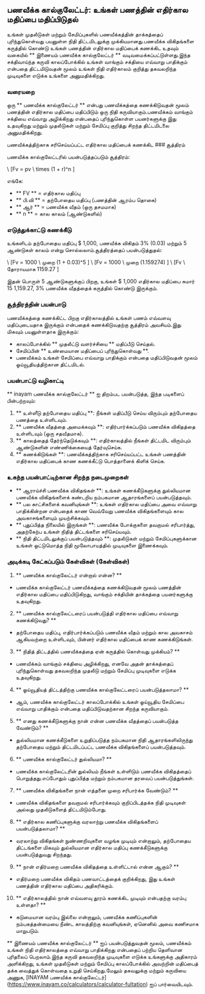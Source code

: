 ## பணவீக்க கால்குலேட்டர்: உங்கள் பணத்தின் எதிர்கால மதிப்பை மதிப்பிடுதல்

உங்கள் முதலீடுகள் மற்றும் சேமிப்புகளில் பணவீக்கத்தின் தாக்கத்தைப் புரிந்துகொள்வது பயனுள்ள நிதி திட்டமிடலுக்கு முக்கியமானது.பணவீக்க விகிதங்களை கருத்தில் கொண்டு உங்கள் பணத்தின் எதிர்கால மதிப்பைக் கணக்கிட உதவும் வகையில் ** இணையம் பணவீக்க கால்குலேட்டர் ** வடிவமைக்கப்பட்டுள்ளது.இந்த சக்திவாய்ந்த கருவி காலப்போக்கில் உங்கள் வாங்கும் சக்தியை எவ்வாறு பாதிக்கும் என்பதை திட்டமிடுவதன் மூலம் உங்கள் நிதி எதிர்காலம் குறித்து தகவலறிந்த முடிவுகளை எடுக்க உங்களை அனுமதிக்கிறது.

### வரையறை

ஒரு ** பணவீக்க கால்குலேட்டர் ** என்பது பணவீக்கத்தை கணக்கிடுவதன் மூலம் பணத்தின் எதிர்கால மதிப்பை மதிப்பிடும் ஒரு நிதி கருவியாகும்.பணவீக்கம் வாங்கும் சக்தியை எவ்வாறு அழிக்கிறது என்பதைப் புரிந்துகொள்ள பயனர்களுக்கு இது உதவுகிறது மற்றும் முதலீடுகள் மற்றும் சேமிப்பு குறித்து சிறந்த திட்டமிடலை அனுமதிக்கிறது.

பணவீக்கத்திற்காக சரிசெய்யப்பட்ட எதிர்கால மதிப்பைக் கணக்கிட ### சூத்திரம்

பணவீக்க கால்குலேட்டரில் பயன்படுத்தப்படும் சூத்திரம்:

\ [Fv = pv \ times (1 + r)^n \]

எங்கே:
- ** FV ** = எதிர்கால மதிப்பு
- ** பி.வி ** = தற்போதைய மதிப்பு (பணத்தின் ஆரம்ப தொகை)
- ** ஆர் ** = பணவீக்க வீதம் (ஒரு தசமமாக)
- ** n ** = கால காலம் (ஆண்டுகளில்)

### எடுத்துக்காட்டு கணக்கீடு

உங்களிடம் தற்போதைய மதிப்பு $ 1,000, பணவீக்க விகிதம் 3% (0.03) மற்றும் 5 ஆண்டுகள் காலம் என்று சொல்லலாம்.சூத்திரத்தைப் பயன்படுத்துதல்:

\ [Fv = 1000 \ முறை (1 + 0.03)^5 \]
\ [Fv = 1000 \ முறை (1.159274) \]
\ [Fv \ தோராயமாக 1159.27 \]

இதன் பொருள் 5 ஆண்டுகளுக்குப் பிறகு, உங்கள் $ 1,000 எதிர்கால மதிப்பை சுமார் 15 1,159.27, 3% பணவீக்க வீதத்தைக் கருத்தில் கொண்டு இருக்கும்.

### சூத்திரத்தின் பயன்பாடு

பணவீக்கத்தை கணக்கிட்ட பிறகு எதிர்காலத்தில் உங்கள் பணம் எவ்வளவு மதிப்புடையதாக இருக்கும் என்பதைக் கணக்கிடுவதற்கு சூத்திரம் அவசியம்.இது மிகவும் பயனுள்ளதாக இருக்கும்:
- காலப்போக்கில் ** முதலீட்டு வளர்ச்சியை ** மதிப்பீடு செய்தல்.
- சேமிப்பின் ** உண்மையான மதிப்பைப் புரிந்துகொள்வது **.
- பணவீக்கம் உங்கள் சேமிப்பை எவ்வாறு பாதிக்கும் என்பதை மதிப்பிடுவதன் மூலம் ஓய்வூதியத்திற்கான திட்டமிடல்.

### பயன்பாட்டு வழிகாட்டி

** inayam பணவீக்க கால்குலேட்டர் ** ஐ திறம்பட பயன்படுத்த, இந்த படிகளைப் பின்பற்றவும்:

1. ** உள்ளீடு தற்போதைய மதிப்பு **: நீங்கள் மதிப்பீடு செய்ய விரும்பும் தற்போதைய பணத்தை உள்ளிடவும்.
2. ** பணவீக்க வீதத்தை அமைக்கவும் **: எதிர்பார்க்கப்படும் பணவீக்க விகிதத்தை உள்ளிடவும் (ஒரு சதவீதமாக).
3. ** காலத்தைத் தேர்ந்தெடுக்கவும் **: எதிர்காலத்தில் நீங்கள் திட்டமிட விரும்பும் ஆண்டுகளின் எண்ணிக்கையைத் தேர்வுசெய்க.
4. ** கணக்கிடுங்கள் **: பணவீக்கத்திற்காக சரிசெய்யப்பட்ட உங்கள் பணத்தின் எதிர்கால மதிப்பைக் காண கணக்கீட்டு பொத்தானைக் கிளிக் செய்க.

### உகந்த பயன்பாட்டிற்கான சிறந்த நடைமுறைகள்

- ** ஆராய்ச்சி பணவீக்க விகிதங்கள் **: உங்கள் கணக்கீடுகளுக்கு துல்லியமான பணவீக்க விகிதங்களைக் கண்டறிய நம்பகமான ஆதாரங்களைப் பயன்படுத்தவும்.
- ** பல காட்சிகளைக் கவனியுங்கள் **: உங்கள் எதிர்கால மதிப்பை அவை எவ்வாறு பாதிக்கின்றன என்பதைக் காண வெவ்வேறு பணவீக்க விகிதங்களையும் கால அவகாசங்களையும் முயற்சிக்கவும்.
- ** புதுப்பித்த நிலையில் இருங்கள் **: பணவீக்க போக்குகளை தவறாமல் சரிபார்த்து, அதற்கேற்ப உங்கள் நிதித் திட்டங்களை சரிசெய்யவும்.
- ** நிதி திட்டமிடலுக்குப் பயன்படுத்தவும் **: முதலீடுகள் மற்றும் சேமிப்புகளுக்கான உங்கள் ஒட்டுமொத்த நிதி மூலோபாயத்தில் முடிவுகளை இணைக்கவும்.

### அடிக்கடி கேட்கப்படும் கேள்விகள் (கேள்விகள்)

1. ** பணவீக்க கால்குலேட்டர் என்றால் என்ன? **
- பணவீக்க கால்குலேட்டர் பணவீக்கத்தை கணக்கிடுவதன் மூலம் பணத்தின் எதிர்கால மதிப்பை மதிப்பிடுகிறது, வாங்கும் சக்தியின் தாக்கத்தை பயனர்களுக்கு உதவுகிறது.

2. ** பணவீக்க கால்குலேட்டரைப் பயன்படுத்தி எதிர்கால மதிப்பை எவ்வாறு கணக்கிடுவது? **
- தற்போதைய மதிப்பு, எதிர்பார்க்கப்படும் பணவீக்க வீதம் மற்றும் கால அவகாசம் ஆகியவற்றை உள்ளிடவும், பின்னர் எதிர்கால மதிப்பைக் காண கணக்கிடுங்கள்.

3. ** நிதித் திட்டத்தில் பணவீக்கத்தை ஏன் கருத்தில் கொள்வது முக்கியம்? **
- பணவீக்கம் வாங்கும் சக்தியை அழிக்கிறது, எனவே அதன் தாக்கத்தைப் புரிந்துகொள்வது தகவலறிந்த முதலீடு மற்றும் சேமிப்பு முடிவுகளை எடுக்க உதவுகிறது.

4. ** ஓய்வூதியத் திட்டத்திற்கு பணவீக்க கால்குலேட்டரைப் பயன்படுத்தலாமா? **
- ஆம், பணவீக்க கால்குலேட்டர் காலப்போக்கில் உங்கள் ஓய்வூதிய சேமிப்பை எவ்வாறு பாதிக்கும் என்பதை மதிப்பிடுவதற்கான சிறந்த கருவியாகும்.

5. ** எனது கணக்கீடுகளுக்கு நான் என்ன பணவீக்க வீதத்தைப் பயன்படுத்த வேண்டும்? **
- துல்லியமான கணக்கீடுகளை உறுதிப்படுத்த நம்பகமான நிதி ஆதாரங்களிலிருந்து தற்போதைய மற்றும் திட்டமிடப்பட்ட பணவீக்க விகிதங்களைப் பயன்படுத்தவும்.

6. ** பணவீக்க கால்குலேட்டர் துல்லியமா? **
- பணவீக்க கால்குலேட்டரின் துல்லியம் நீங்கள் உள்ளிடும் பணவீக்க விகிதத்தைப் பொறுத்தது.எப்போதும் புதுப்பித்த மற்றும் நம்பகமான தரவைப் பயன்படுத்துங்கள்.

7. ** பணவீக்க விகிதங்களை நான் எத்தனை முறை சரிபார்க்க வேண்டும்? **
- பணவீக்க விகிதங்களை தவறாமல் சரிபார்க்கவும் குறிப்பிடத்தக்க நிதி முடிவுகள் அல்லது முதலீடுகளைத் திட்டமிடும்போது.

8. ** எதிர்கால கணிப்புகளுக்கு வரலாற்று பணவீக்க விகிதங்களைப் பயன்படுத்தலாமா? **
- வரலாற்று விகிதங்கள் நுண்ணறிவுகளை வழங்க முடியும் என்றாலும், தற்போதைய திட்டங்களை மிகவும் துல்லியமான எதிர்கால மதிப்பு கணக்கீடுகளுக்கு பயன்படுத்துவது சிறந்தது.

9. ** நான் எதிர்மறை பணவீக்க விகிதத்தை உள்ளிட்டால் என்ன ஆகும்? **
- எதிர்மறை பணவீக்க விகிதம் பணவாட்டத்தைக் குறிக்கிறது, இது உங்கள் பணத்தின் எதிர்கால மதிப்பை அதிகரிக்கும்.

10. ** எதிர்காலத்தில் நான் எவ்வளவு தூரம் கணக்கிட முடியும் என்பதற்கு வரம்பு உள்ளதா? **
- கடுமையான வரம்பு இல்லை என்றாலும், பணவீக்க கணிப்புகளின் நம்பகத்தன்மையை நீண்ட காலத்திற்கு கவனியுங்கள், ஏனெனில் அவை கணிசமாக மாறுபடும்.

** இணையம் பணவீக்க கால்குலேட்டர் ** ஐப் பயன்படுத்துவதன் மூலம், பணவீக்கம் உங்கள் நிதி எதிர்காலத்தை எவ்வாறு பாதிக்கிறது என்பதைப் பற்றிய தெளிவான புரிதலைப் பெறலாம்.இந்த கருவி தகவலறிந்த முடிவுகளை எடுக்க உங்களுக்கு அதிகாரம் அளிக்கிறது, உங்கள் முதலீடுகள் மற்றும் சேமிப்பு காலப்போக்கில் அவற்றின் மதிப்பைத் தக்க வைத்துக் கொள்வதை உறுதி செய்கிறது.மேலும் தகவலுக்கு மற்றும் கருவியை அணுக, [INAYAM பணவீக்க கால்குலேட்டர்] (https://www.inayam.co/calculators/calculator-fultation) ஐப் பார்வையிடவும்.
